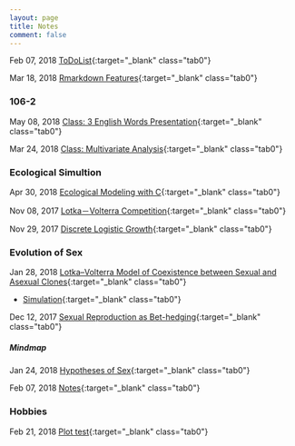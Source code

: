 ```yaml
---
layout: page
title: Notes
comment: false
---
```


<!-- Jan. Feb. Mar. Apr. May Jun. Jul. Aug. Sep. Oct. Nov. Dec.  -->

<style>
    .tab0 { padding-left: 1.2em; }
    .tab1 { padding-left: 4em; }
    .tab2 { padding-left: 8em; }
    ul {list-style-image: none;}
</style>

Feb 07, 2018 [ToDoList](/notes/ToDoList.html){:target="_blank" class="tab0"}

Mar 18, 2018 [Rmarkdown Features](/notes/rmd_features.html){:target="_blank" class="tab0"}




### 106-2

May 08, 2018 [Class: 3 English Words Presentation](/notes/106-2/lang_culture_present/){:target="_blank" class="tab0"}

Mar 24, 2018 [Class: Multivariate Analysis](/notes/106-2/multivariate/){:target="_blank" class="tab0"}



### Ecological Simultion

Apr 30, 2018 [Ecological Modeling with C](/notes/106-2/Eco_model/){:target="_blank" class="tab0"}

Nov 08, 2017 [Lotka－Volterra Competition](/notes/simulation/competition.html){:target="_blank" class="tab0"}

Nov 29, 2017 [Discrete Logistic Growth](/notes/simulation/Discrete_Logistic.html){:target="_blank" class="tab0"}



### Evolution of Sex

Jan 28, 2018 [Lotka–Volterra Model of Coexistence between Sexual and Asexual Clones](/notes/EvoSex/Doncaster_2002/LK.html){:target="_blank" class="tab0"}

- [Simulation](/notes/EvoSex/simulation/Rmd/model.html){:target="_blank" class="tab0"}

Dec 12, 2017 [Sexual Reproduction as Bet-hedging](/notes/EvoSex/sexual_reproduction_bet_hedging/good_harsh_competition.html){:target="_blank" class="tab0"}


##### **Mindmap**
Jan 24, 2018 [Hypotheses of Sex](/notes/EvoSex/thoughts/Hypothesis_of_Sex.html){:target="_blank" class="tab0"}

Feb 07, 2018 [Notes](/notes/EvoSex/thoughts/Notes.html){:target="_blank" class="tab0"}


### Hobbies

Feb 21, 2018 [Plot test](/notes/graphics/widget_test.html){:target="_blank" class="tab0"}




<br><br>